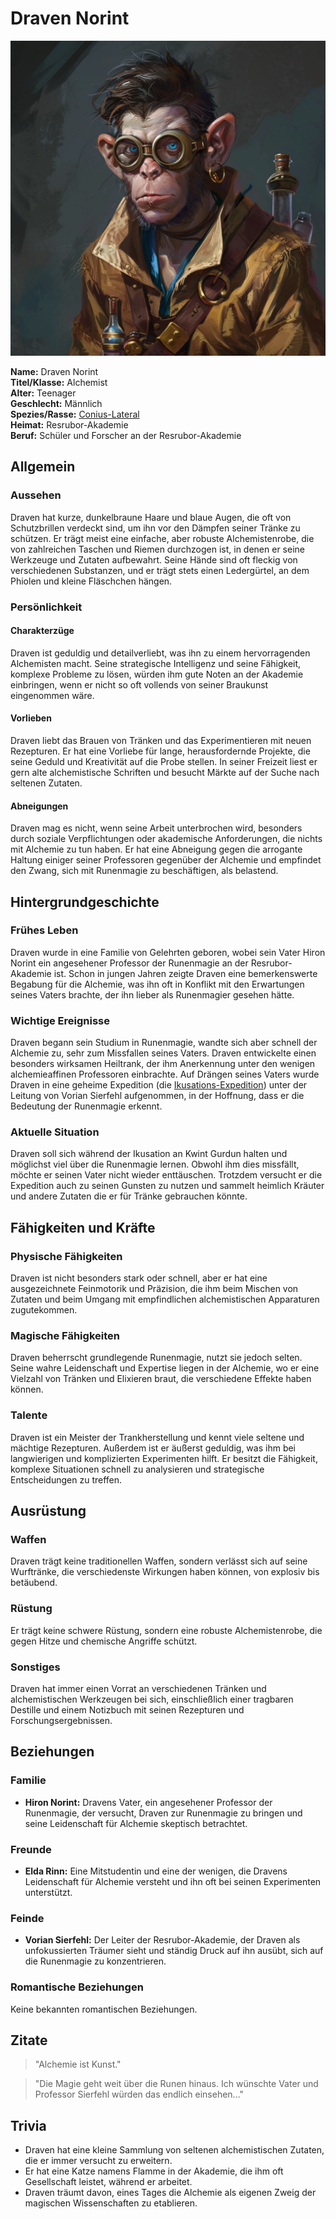 # Draven Norint

![Draven Norint](./images/Conius-Lateral_Draven-Norint.png)

**Name:** Draven Norint  
**Titel/Klasse:** Alchemist  
**Alter:** Teenager  
**Geschlecht:** Männlich  
**Spezies/Rasse:** [Conius-Lateral](/content/Volk_/Lateralen/index.md)  
**Heimat:** Resrubor-Akademie  
**Beruf:** Schüler und Forscher an der Resrubor-Akademie

## Allgemein

### Aussehen
Draven hat kurze, dunkelbraune Haare und blaue Augen, die oft von Schutzbrillen verdeckt sind, um ihn vor den Dämpfen seiner Tränke zu schützen.
Er trägt meist eine einfache, aber robuste Alchemistenrobe, die von zahlreichen Taschen und Riemen durchzogen ist, in denen er seine Werkzeuge und Zutaten aufbewahrt.
Seine Hände sind oft fleckig von verschiedenen Substanzen, und er trägt stets einen Ledergürtel, an dem Phiolen und kleine Fläschchen hängen.

### Persönlichkeit

#### Charakterzüge
Draven ist geduldig und detailverliebt, was ihn zu einem hervorragenden Alchemisten macht.
Seine strategische Intelligenz und seine Fähigkeit, komplexe Probleme zu lösen, würden ihm gute Noten an der Akademie einbringen, wenn er nicht so oft vollends von seiner Braukunst eingenommen wäre.

#### Vorlieben
Draven liebt das Brauen von Tränken und das Experimentieren mit neuen Rezepturen.
Er hat eine Vorliebe für lange, herausfordernde Projekte, die seine Geduld und Kreativität auf die Probe stellen.
In seiner Freizeit liest er gern alte alchemistische Schriften und besucht Märkte auf der Suche nach seltenen Zutaten.

#### Abneigungen
Draven mag es nicht, wenn seine Arbeit unterbrochen wird, besonders durch soziale Verpflichtungen oder akademische Anforderungen, die nichts mit Alchemie zu tun haben.
Er hat eine Abneigung gegen die arrogante Haltung einiger seiner Professoren gegenüber der Alchemie und empfindet den Zwang, sich mit Runenmagie zu beschäftigen, als belastend.

## Hintergrundgeschichte

### Frühes Leben
Draven wurde in eine Familie von Gelehrten geboren, wobei sein Vater Hiron Norint ein angesehener Professor der Runenmagie an der Resrubor-Akademie ist.
Schon in jungen Jahren zeigte Draven eine bemerkenswerte Begabung für die Alchemie, was ihn oft in Konflikt mit den Erwartungen seines Vaters brachte, der ihn lieber als Runenmagier gesehen hätte.

### Wichtige Ereignisse
Draven begann sein Studium in Runenmagie, wandte sich aber schnell der Alchemie zu, sehr zum Missfallen seines Vaters.
Draven entwickelte einen besonders wirksamen Heiltrank, der ihm Anerkennung unter den wenigen alchemieaffinen Professoren einbrachte.
Auf Drängen seines Vaters wurde Draven in eine geheime Expedition (die [Ikusations-Expedition](/content/Ereignis_/Ikusation.md)) unter der Leitung von Vorian Sierfehl aufgenommen, in der Hoffnung, dass er die Bedeutung der Runenmagie erkennt.

### Aktuelle Situation
Draven soll sich während der Ikusation an Kwint Gurdun halten und möglichst viel über die Runenmagie lernen.
Obwohl ihm dies missfällt, möchte er seinen Vater nicht wieder enttäuschen.
Trotzdem versucht er die Expedition auch zu seinen Gunsten zu nutzen und sammelt heimlich Kräuter und andere Zutaten die er für Tränke gebrauchen könnte.

## Fähigkeiten und Kräfte

### Physische Fähigkeiten
Draven ist nicht besonders stark oder schnell, aber er hat eine ausgezeichnete Feinmotorik und Präzision, die ihm beim Mischen von Zutaten und beim Umgang mit empfindlichen alchemistischen Apparaturen zugutekommen.

### Magische Fähigkeiten
Draven beherrscht grundlegende Runenmagie, nutzt sie jedoch selten.
Seine wahre Leidenschaft und Expertise liegen in der Alchemie, wo er eine Vielzahl von Tränken und Elixieren braut, die verschiedene Effekte haben können.

### Talente
Draven ist ein Meister der Trankherstellung und kennt viele seltene und mächtige Rezepturen.
Außerdem ist er äußerst geduldig, was ihm bei langwierigen und komplizierten Experimenten hilft.
Er besitzt die Fähigkeit, komplexe Situationen schnell zu analysieren und strategische Entscheidungen zu treffen.

## Ausrüstung

### Waffen
Draven trägt keine traditionellen Waffen, sondern verlässt sich auf seine Wurftränke, die verschiedenste Wirkungen haben können, von explosiv bis betäubend.

### Rüstung
Er trägt keine schwere Rüstung, sondern eine robuste Alchemistenrobe, die gegen Hitze und chemische Angriffe schützt.

### Sonstiges
Draven hat immer einen Vorrat an verschiedenen Tränken und alchemistischen Werkzeugen bei sich, einschließlich einer tragbaren Destille und einem Notizbuch mit seinen Rezepturen und Forschungsergebnissen.

## Beziehungen

### Familie
- **Hiron Norint:** Dravens Vater, ein angesehener Professor der Runenmagie, der versucht, Draven zur Runenmagie zu bringen und seine Leidenschaft für Alchemie skeptisch betrachtet.

### Freunde
- **Elda Rinn:** Eine Mitstudentin und eine der wenigen, die Dravens Leidenschaft für Alchemie versteht und ihn oft bei seinen Experimenten unterstützt.

### Feinde
- **Vorian Sierfehl:** Der Leiter der Resrubor-Akademie, der Draven als unfokussierten Träumer sieht und ständig Druck auf ihn ausübt, sich auf die Runenmagie zu konzentrieren.

### Romantische Beziehungen
Keine bekannten romantischen Beziehungen.

## Zitate
  
> "Alchemie ist Kunst."  

> "Die Magie geht weit über die Runen hinaus. Ich wünschte Vater und Professor Sierfehl würden das endlich einsehen..."  

## Trivia

- Draven hat eine kleine Sammlung von seltenen alchemistischen Zutaten, die er immer versucht zu erweitern.
- Er hat eine Katze namens Flamme in der Akademie, die ihm oft Gesellschaft leistet, während er arbeitet.
- Draven träumt davon, eines Tages die Alchemie als eigenen Zweig der magischen Wissenschaften zu etablieren.

<!-- ## Anmerkungen -->
